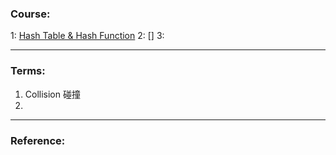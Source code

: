 
### Course:

  1: [Hash Table & Hash Function](https://www.udemy.com/course/master-the-coding-interview-data-structures-algorithms/learn/lecture/12310838#questions)
  2: []
  3: 

***

### Terms:

1. Collision 碰撞
2. 

***

### Reference:

